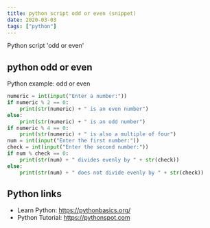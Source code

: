 ```yaml
---
title: python script odd or even (snippet)
date: 2020-03-03
tags: ["python"]
---
```

Python script 'odd or even'


## python odd or even

Python example: odd or even

```python
numeric = int(input("Enter a number:"))
if numeric % 2 == 0:
    print(str(numeric) + " is an even number")
else:
    print(str(numeric) + " is an odd number")
if numeric % 4 == 0:
    print(str(numeric) + " is also a multiple of four")
num = int(input("Enter the first number:"))
check = int(input("Enter the second number:"))
if num % check == 0:
    print(str(num) + " divides evenly by " + str(check))
else:
    print(str(num) + " does not divide evenly by " + str(check))

```

## Python links

- Learn Python: https://pythonbasics.org/
- Python Tutorial: https://pythonspot.com
